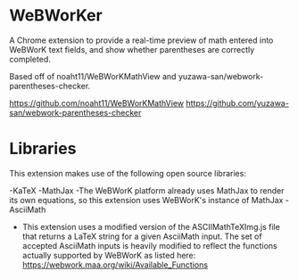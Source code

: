 # WeBWorKer

A Chrome extension to provide a real-time preview of math entered into WeBWorK text fields, and show whether parentheses are correctly completed.

Based off of noaht11/WeBWorKMathView and yuzawa-san/webwork-parentheses-checker.

https://github.com/noaht11/WeBWorKMathView
https://github.com/yuzawa-san/webwork-parentheses-checker

# Libraries

This extension makes use of the following open source libraries:

-KaTeX
-MathJax
  -The WeBWorK platform already uses MathJax to render its own equations, so this extension uses WeBWorK's instance of MathJax
-AsciiMath
-  This extension uses a modified version of the ASCIIMathTeXImg.js file that returns a LaTeX string for a given AsciiMath input. The set of accepted AsciiMath inputs is heavily modified to reflect the functions actually supported by WeBWorK as listed here: https://webwork.maa.org/wiki/Available_Functions
